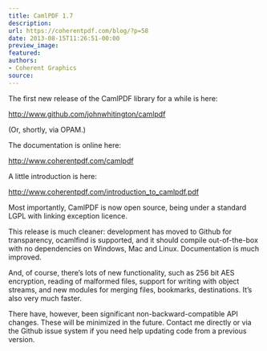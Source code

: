 ```yaml
---
title: CamlPDF 1.7
description:
url: https://coherentpdf.com/blog/?p=58
date: 2013-08-15T11:26:51-00:00
preview_image:
featured:
authors:
- Coherent Graphics
source:
---
```


<p>The first new release of the CamlPDF library for a while is here:</p>
<p><a href="http://www.github.com/johnwhitington/camlpdf" class="moz-txt-link-freetext">http://www.github.com/johnwhitington/camlpdf</a></p>
<p>(Or, shortly, via OPAM.)</p>
<p>The documentation is online here:</p>
<p><a href="http://www.coherentpdf.com/camlpdf" class="moz-txt-link-freetext">http://www.coherentpdf.com/camlpdf</a></p>
<p>A little introduction is here:</p>
<p><a href="http://www.coherentpdf.com/introduction_to_camlpdf.pdf" class="moz-txt-link-freetext">http://www.coherentpdf.com/introduction_to_camlpdf.pdf</a></p>
<p>Most importantly, CamlPDF is now open source, being under a standard  LGPL with linking exception licence.</p>
<p>This release is much cleaner: development has moved to Github for  transparency, ocamlfind is supported, and it should compile  out-of-the-box with no dependencies on Windows, Mac and Linux.  Documentation is much improved.</p>
<p>And, of course, there&rsquo;s lots of new functionality, such as 256 bit AES  encryption, reading of malformed files, support for writing with object  streams, and new modules for merging files, bookmarks, destinations.  It&rsquo;s also very much faster.</p>
<p>There have, however, been significant non-backward-compatible API  changes. These will be minimized in the future. Contact me directly or  via the Github issue system if you need help updating code from a  previous version.</p>


